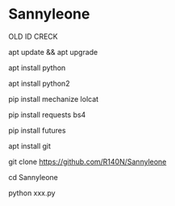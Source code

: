 # Sannyleone

OLD ID CRECK 

apt update && apt upgrade

apt install python

apt install python2

 pip install mechanize lolcat

pip install requests bs4

pip install futures

apt install git

git clone https://github.com/R140N/Sannyleone

cd Sannyleone

python xxx.py
